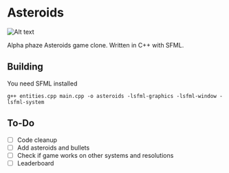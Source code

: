 # Asteroids

![Alt text](https://maciej.ml/projects/Asteroids/asteroids.png)

Alpha phaze Asteroids game clone. Written in C++ with SFML.

## Building
You need SFML installed
````shell
g++ entities.cpp main.cpp -o asteroids -lsfml-graphics -lsfml-window -lsfml-system
````
## To-Do
* [ ] Code cleanup
* [ ] Add asteroids and bullets
* [ ] Check if game works on other systems and resolutions
* [ ] Leaderboard
